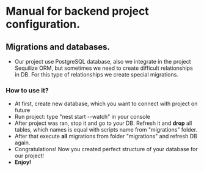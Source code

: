 # Manual for backend project configuration.
## Migrations and databases.

- Our project use PostgreSQL database, also we integrate in the project Sequilize ORM, but sometimes we need to create difficult relationships in DB. For this type of relationships we create special migrations.

### How to use it?
- At first, create new database, which you want to connect with project on future
- Run project: type "nest start --watch" in your console
- After project was ran, stop it and go to your DB. Refresh it and **drop** all tables, which names is equal with scripts name from "migrations" folder. 
- After that execute **all** migrations from folder "migrations" and refresh DB again.
- Congratulations! Now you created perfect structure of your database for our project!
- **Enjoy!**